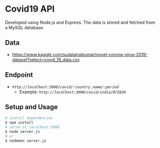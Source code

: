 # Covid19 API

Developed using Node.js and Express. The data is stored and fetched from a MySQL database.

## Data

- https://www.kaggle.com/sudalairajkumar/novel-corona-virus-2019-dataset?select=covid_19_data.csv

## Endpoint

- _`http://localhost:3000/covid/:country_name/:period`_
  - Example: _`http://localhost:3000/covid/india/072020`_

## Setup and Usage

```bash
# install dependencies
$ npm install
# serve at localhost:3000
$ node server.js
# or
$ nodemon server.js
```
